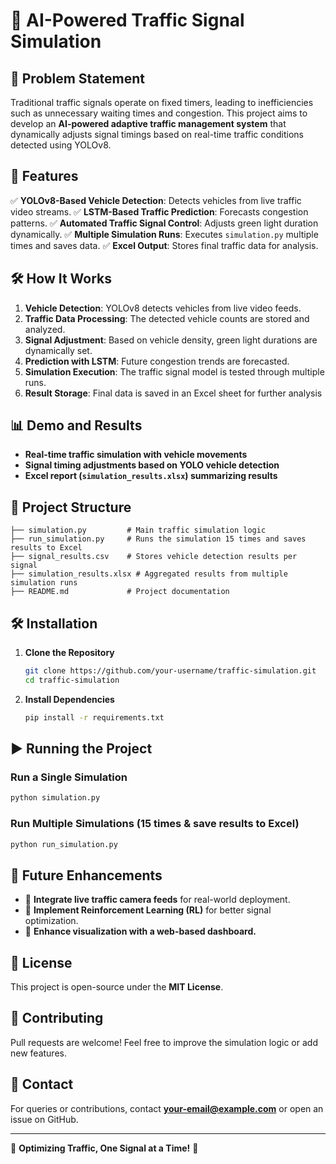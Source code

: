 # 🚦 AI-Powered Traffic Signal Simulation

## 📌 Problem Statement
Traditional traffic signals operate on fixed timers, leading to inefficiencies such as unnecessary waiting times and congestion. This project aims to develop an **AI-powered adaptive traffic management system** that dynamically adjusts signal timings based on real-time traffic conditions detected using YOLOv8.

## 🚀 Features
✅ **YOLOv8-Based Vehicle Detection**: Detects vehicles from live traffic video streams.
✅ **LSTM-Based Traffic Prediction**: Forecasts congestion patterns.
✅ **Automated Traffic Signal Control**: Adjusts green light duration dynamically.
✅ **Multiple Simulation Runs**: Executes `simulation.py` multiple times and saves data.
✅ **Excel Output**: Stores final traffic data for analysis.

## 🛠 How It Works
1. **Vehicle Detection**: YOLOv8 detects vehicles from live video feeds.
2. **Traffic Data Processing**: The detected vehicle counts are stored and analyzed.
3. **Signal Adjustment**: Based on vehicle density, green light durations are dynamically set.
4. **Prediction with LSTM**: Future congestion trends are forecasted.
5. **Simulation Execution**: The traffic signal model is tested through multiple runs.
6. **Result Storage**: Final data is saved in an Excel sheet for further analysis

## 📊 Demo and Results
- **Real-time traffic simulation with vehicle movements**
- **Signal timing adjustments based on YOLO vehicle detection**
- **Excel report (`simulation_results.xlsx`) summarizing results**

## 📂 Project Structure
```
├── simulation.py         # Main traffic simulation logic
├── run_simulation.py     # Runs the simulation 15 times and saves results to Excel
├── signal_results.csv    # Stores vehicle detection results per signal
├── simulation_results.xlsx # Aggregated results from multiple simulation runs
├── README.md             # Project documentation
```

## 🛠 Installation
1. **Clone the Repository**
   ```sh
   git clone https://github.com/your-username/traffic-simulation.git
   cd traffic-simulation
   ```
2. **Install Dependencies**
   ```sh
   pip install -r requirements.txt
   ```

## ▶️ Running the Project
### Run a Single Simulation
```sh
python simulation.py
```
### Run Multiple Simulations (15 times & save results to Excel)
```sh
python run_simulation.py
```

## 🤖 Future Enhancements
- 🔹 **Integrate live traffic camera feeds** for real-world deployment.
- 🔹 **Implement Reinforcement Learning (RL)** for better signal optimization.
- 🔹 **Enhance visualization with a web-based dashboard.**

## 📜 License
This project is open-source under the **MIT License**.

## 🤝 Contributing
Pull requests are welcome! Feel free to improve the simulation logic or add new features.

## 📧 Contact
For queries or contributions, contact **your-email@example.com** or open an issue on GitHub.

---
🚦 **Optimizing Traffic, One Signal at a Time!** 🚦

